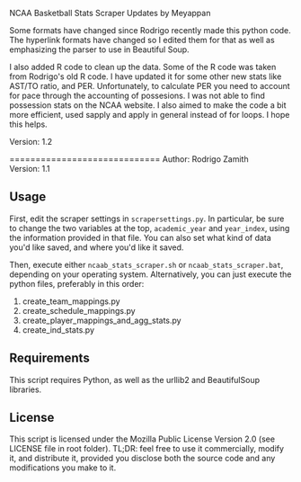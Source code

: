 NCAA Basketball Stats Scraper
Updates by Meyappan 

Some formats have changed since Rodrigo recently made this python code. The hyperlink formats have changed so I edited them for that as well as emphasizing the parser to use in Beautiful Soup. 

I also added R code to clean up the data. Some of the R code was taken from Rodrigo's old R code. I have updated it for some other new stats like AST/TO ratio, and PER. Unfortunately, to calculate PER you need to account for pace through the accounting of possesions. I was not able to find possession stats on the NCAA website. I also aimed to make the code a bit more efficient, used sapply and apply in general instead of for loops. I hope this helps. 

Version: 1.2 

=============================
Author: Rodrigo Zamith  
Version: 1.1


Usage
-----
First, edit the scraper settings in `scrapersettings.py`. In particular, be sure to change the two variables at the top, `academic_year` and `year_index`, using the information provided in that file. You can also set what kind of data you'd like saved, and where you'd like it saved.

Then, execute either `ncaab_stats_scraper.sh` or `ncaab_stats_scraper.bat`, depending on your operating system. Alternatively, you can just execute the python files, preferably in this order:

1. create_team_mappings.py
2. create_schedule_mappings.py
3. create_player_mappings_and_agg_stats.py
4. create_ind_stats.py


Requirements
------------
This script requires Python, as well as the urllib2 and BeautifulSoup libraries.


License
--------
This script is licensed under the Mozilla Public License Version 2.0 (see LICENSE file in root folder). TL;DR: feel free to use it commercially, modify it, and distribute it, provided you disclose both the source code and any modifications you make to it.
